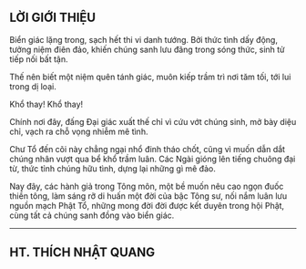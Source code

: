 ## LỜI GIỚI THIỆU

Biển giác lặng trong, sạch hết thi vi danh tướng. 
Bởi thức tình dấy động, tưởng niệm điên đảo, khiến chúng sanh lưu đãng trong sóng thức, sinh tử tiếp nối bất tận. 

Thế nên biết một niệm quên tánh giác, muôn kiếp trầm trì nơi tăm tối, tới lui trong dị loại. 

Khổ thay! Khổ thay! 

Chính nơi đây, đấng Đại giác xuất thế chỉ vì cứu vớt chúng sinh, mở bày diệu chỉ, vạch ra chỗ vọng nhiễm mê tình. 

Chư Tổ đến cõi này chẳng ngại nhổ đinh tháo chốt, cũng vì muốn dẫn dắt chúng nhân vượt qua bể khổ trầm luân. 
Các Ngài gióng lên tiếng chuông đại từ, thức tỉnh chúng hữu tình, dựng lại những gì mê đảo.  

Nay đây, các hành giả trong Tông môn, một bề muốn nêu cao ngọn đuốc thiền tông, làm sáng rỡ di huấn một đời của bậc Tông sư, nối nắm luân lưu nguồn mạch Phật Tổ, những mong đời đời được kết duyên trong hội Phật, cùng tất cả chúng sanh đồng vào biển giác.

***

## HT. THÍCH NHẬT QUANG
